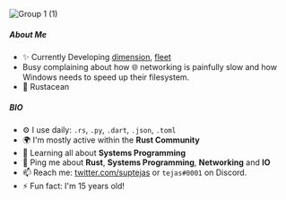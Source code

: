 ![Group 1 (1)](https://user-images.githubusercontent.com/63039748/168472207-ce1b045c-4027-4ca5-8978-5b832aed86fa.png)

##### About Me

- ✨ Currently Developing [dimension](https://github.com/dimensionhq), [fleet](https://github.com/dimensionhq/fleet)
- Busy complaining about how 🌐 networking is painfully slow and how Windows needs to speed up their filesystem.
- 🦀 Rustacean

##### BIO

- ⚙️ I use daily: `.rs`, `.py`, `.dart`, `.json`, `.toml`
- 🌍 I'm mostly active within the **Rust Community**
- 🌱 Learning all about **Systems Programming**
- 💬 Ping me about **Rust**, **Systems Programming**, **Networking** and **IO**
- 📫 Reach me: [twitter.com/suptejas](https://twitter.com/xtremedevx) or `tejas#0001` on Discord.
- ⚡️ Fun fact: I'm 15 years old!
